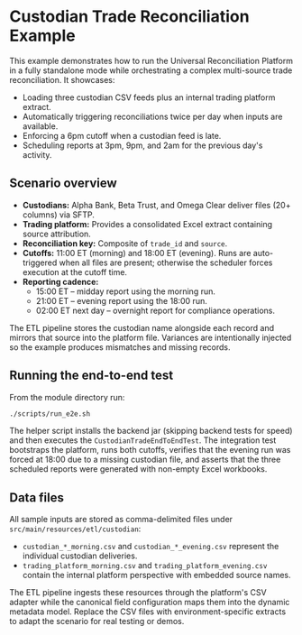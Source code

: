 # Custodian Trade Reconciliation Example

This example demonstrates how to run the Universal Reconciliation Platform in a fully standalone mode
while orchestrating a complex multi-source trade reconciliation. It showcases:

- Loading three custodian CSV feeds plus an internal trading platform extract.
- Automatically triggering reconciliations twice per day when inputs are available.
- Enforcing a 6pm cutoff when a custodian feed is late.
- Scheduling reports at 3pm, 9pm, and 2am for the previous day's activity.

## Scenario overview

* **Custodians:** Alpha Bank, Beta Trust, and Omega Clear deliver files (20+ columns) via SFTP.
* **Trading platform:** Provides a consolidated Excel extract containing source attribution.
* **Reconciliation key:** Composite of `trade_id` and `source`.
* **Cutoffs:** 11:00 ET (morning) and 18:00 ET (evening). Runs are auto-triggered when all files are
  present; otherwise the scheduler forces execution at the cutoff time.
* **Reporting cadence:**
  * 15:00 ET – midday report using the morning run.
  * 21:00 ET – evening report using the 18:00 run.
  * 02:00 ET next day – overnight report for compliance operations.

The ETL pipeline stores the custodian name alongside each record and mirrors that source into the
platform file. Variances are intentionally injected so the example produces mismatches and missing
records.

## Running the end-to-end test

From the module directory run:

```bash
./scripts/run_e2e.sh
```

The helper script installs the backend jar (skipping backend tests for speed) and then executes the
`CustodianTradeEndToEndTest`. The integration test bootstraps the platform, runs both cutoffs, verifies
that the evening run was forced at 18:00 due to a missing custodian file, and asserts that the three
scheduled reports were generated with non-empty Excel workbooks.

## Data files

All sample inputs are stored as comma-delimited files under `src/main/resources/etl/custodian`:

- `custodian_*_morning.csv` and `custodian_*_evening.csv` represent the individual custodian deliveries.
- `trading_platform_morning.csv` and `trading_platform_evening.csv` contain the internal platform
  perspective with embedded source names.

The ETL pipeline ingests these resources through the platform's CSV adapter while the canonical field
configuration maps them into the dynamic metadata model. Replace the CSV files with environment-specific
extracts to adapt the scenario for real testing or demos.
